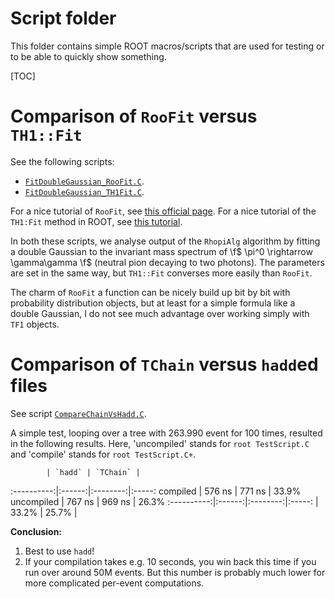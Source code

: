 Script folder
=============

This folder contains simple ROOT macros/scripts that are used for testing or to be able to quickly show something.

[TOC]

# Comparison of `RooFit` versus `TH1::Fit`
See the following scripts:

- [`FitDoubleGaussian_RooFit.C`](FitDoubleGaussian_RooFit.C).
- [`FitDoubleGaussian_TH1Fit.C`](FitDoubleGaussian_TH1Fit.C).

For a nice tutorial of `RooFit`, see [this official page](https://root.cern.ch/roofit-20-minutes). For a nice tutorial of the `TH1:Fit` method in ROOT, see [this tutorial](https://root.cern.ch/root/htmldoc/guides/users-guide/FittingHistograms.html).

In both these scripts, we analyse output of the `RhopiAlg` algorithm by fitting a double Gaussian to the invariant mass spectrum of \f$ \pi^0 \rightarrow \gamma\gamma \f$ (neutral pion decaying to two photons). The parameters are set in the same way, but `TH1::Fit` converses more easily than `RooFit`.

The charm of `RooFit` a function can be nicely build up bit by bit with probability distribution objects, but at least for a simple formula like a double Gaussian, I do not see much advantage over working simply with `TF1` objects.

# Comparison of `TChain` versus `hadd`ed files
See script [`CompareChainVsHadd.C`](CompareChainVsHadd.C).

A simple test, looping over a tree with 263.990 event for 100 times, resulted in the following results. Here, 'uncompiled' stands for `root TestScript.C` and 'compile' stands for `root TestScript.C+`.

            | `hadd` | `TChain` |
:----------:|:------:|:--------:|:-----:
compiled    | 576 ns | 771 ns   | 33.9%
uncompiled  | 767 ns | 969 ns   | 26.3%
:----------:|:------:|:--------:|:-----:
            | 33.2%  | 25.7%    |

**Conclusion:**
1. Best to use `hadd`!
2. If your compilation takes e.g. 10 seconds, you win back this time if you run over around 50M events. But this number is probably much lower for more complicated per-event computations.